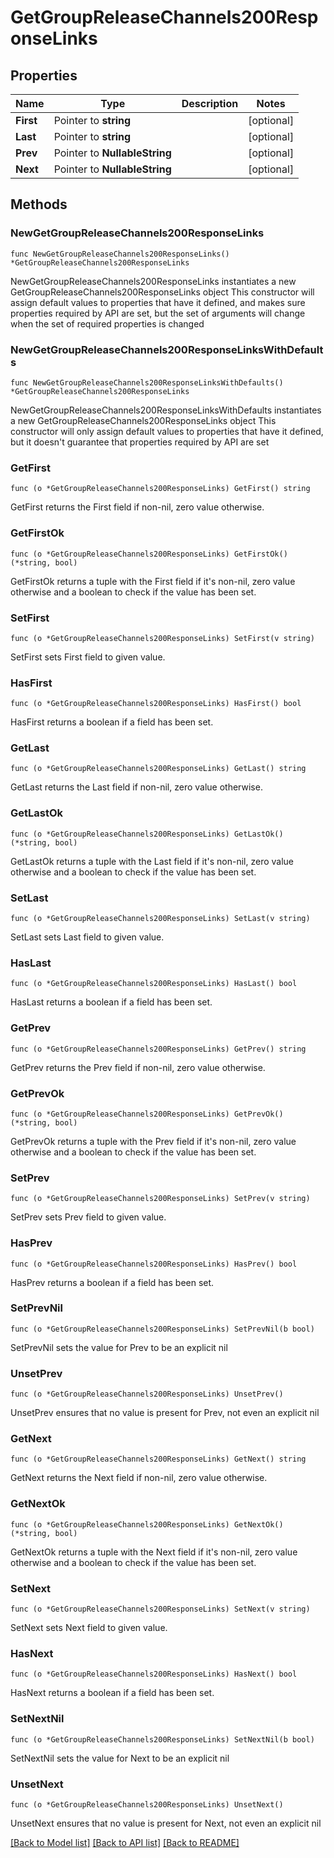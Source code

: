# GetGroupReleaseChannels200ResponseLinks

## Properties

Name | Type | Description | Notes
------------ | ------------- | ------------- | -------------
**First** | Pointer to **string** |  | [optional] 
**Last** | Pointer to **string** |  | [optional] 
**Prev** | Pointer to **NullableString** |  | [optional] 
**Next** | Pointer to **NullableString** |  | [optional] 

## Methods

### NewGetGroupReleaseChannels200ResponseLinks

`func NewGetGroupReleaseChannels200ResponseLinks() *GetGroupReleaseChannels200ResponseLinks`

NewGetGroupReleaseChannels200ResponseLinks instantiates a new GetGroupReleaseChannels200ResponseLinks object
This constructor will assign default values to properties that have it defined,
and makes sure properties required by API are set, but the set of arguments
will change when the set of required properties is changed

### NewGetGroupReleaseChannels200ResponseLinksWithDefaults

`func NewGetGroupReleaseChannels200ResponseLinksWithDefaults() *GetGroupReleaseChannels200ResponseLinks`

NewGetGroupReleaseChannels200ResponseLinksWithDefaults instantiates a new GetGroupReleaseChannels200ResponseLinks object
This constructor will only assign default values to properties that have it defined,
but it doesn't guarantee that properties required by API are set

### GetFirst

`func (o *GetGroupReleaseChannels200ResponseLinks) GetFirst() string`

GetFirst returns the First field if non-nil, zero value otherwise.

### GetFirstOk

`func (o *GetGroupReleaseChannels200ResponseLinks) GetFirstOk() (*string, bool)`

GetFirstOk returns a tuple with the First field if it's non-nil, zero value otherwise
and a boolean to check if the value has been set.

### SetFirst

`func (o *GetGroupReleaseChannels200ResponseLinks) SetFirst(v string)`

SetFirst sets First field to given value.

### HasFirst

`func (o *GetGroupReleaseChannels200ResponseLinks) HasFirst() bool`

HasFirst returns a boolean if a field has been set.

### GetLast

`func (o *GetGroupReleaseChannels200ResponseLinks) GetLast() string`

GetLast returns the Last field if non-nil, zero value otherwise.

### GetLastOk

`func (o *GetGroupReleaseChannels200ResponseLinks) GetLastOk() (*string, bool)`

GetLastOk returns a tuple with the Last field if it's non-nil, zero value otherwise
and a boolean to check if the value has been set.

### SetLast

`func (o *GetGroupReleaseChannels200ResponseLinks) SetLast(v string)`

SetLast sets Last field to given value.

### HasLast

`func (o *GetGroupReleaseChannels200ResponseLinks) HasLast() bool`

HasLast returns a boolean if a field has been set.

### GetPrev

`func (o *GetGroupReleaseChannels200ResponseLinks) GetPrev() string`

GetPrev returns the Prev field if non-nil, zero value otherwise.

### GetPrevOk

`func (o *GetGroupReleaseChannels200ResponseLinks) GetPrevOk() (*string, bool)`

GetPrevOk returns a tuple with the Prev field if it's non-nil, zero value otherwise
and a boolean to check if the value has been set.

### SetPrev

`func (o *GetGroupReleaseChannels200ResponseLinks) SetPrev(v string)`

SetPrev sets Prev field to given value.

### HasPrev

`func (o *GetGroupReleaseChannels200ResponseLinks) HasPrev() bool`

HasPrev returns a boolean if a field has been set.

### SetPrevNil

`func (o *GetGroupReleaseChannels200ResponseLinks) SetPrevNil(b bool)`

 SetPrevNil sets the value for Prev to be an explicit nil

### UnsetPrev
`func (o *GetGroupReleaseChannels200ResponseLinks) UnsetPrev()`

UnsetPrev ensures that no value is present for Prev, not even an explicit nil
### GetNext

`func (o *GetGroupReleaseChannels200ResponseLinks) GetNext() string`

GetNext returns the Next field if non-nil, zero value otherwise.

### GetNextOk

`func (o *GetGroupReleaseChannels200ResponseLinks) GetNextOk() (*string, bool)`

GetNextOk returns a tuple with the Next field if it's non-nil, zero value otherwise
and a boolean to check if the value has been set.

### SetNext

`func (o *GetGroupReleaseChannels200ResponseLinks) SetNext(v string)`

SetNext sets Next field to given value.

### HasNext

`func (o *GetGroupReleaseChannels200ResponseLinks) HasNext() bool`

HasNext returns a boolean if a field has been set.

### SetNextNil

`func (o *GetGroupReleaseChannels200ResponseLinks) SetNextNil(b bool)`

 SetNextNil sets the value for Next to be an explicit nil

### UnsetNext
`func (o *GetGroupReleaseChannels200ResponseLinks) UnsetNext()`

UnsetNext ensures that no value is present for Next, not even an explicit nil

[[Back to Model list]](../README.md#documentation-for-models) [[Back to API list]](../README.md#documentation-for-api-endpoints) [[Back to README]](../README.md)


